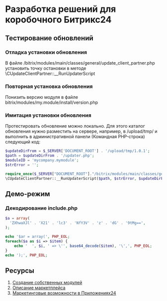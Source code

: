 # Разработка решений для коробочного Битрикс24

## Тестирование обновлений

### Отладка установки обновления

В файле /bitrix/modules/main/classes/general/update_client_partner.php
установить точку остановки в методе \CUpdateClientPartner::__RunUpdaterScript

### Повторная установка обновления

Понизить версию модуля в файле bitrix/modules/my.module/install/version.php

### Имитация установки обновления

Протестировать обновление можно локально. Для этого каталог обновления
нужно разместить на сервере, например, в /upload/tmp/ и выполнить в
административной панели (Командная PHP-строка) следующий код:

```php
$updateDirFrom = $_SERVER['DOCUMENT_ROOT'] . '/upload/tmp/1.0.1';
$path = $updateDirFrom . '/updater.php';
$moduleID = 'mycompany.mymodule';
$strError = '';

require_once($_SERVER["DOCUMENT_ROOT"]."/bitrix/modules/main/classes/general/update_client_partner.php");
\CUpdateClientPartner::__RunUpdaterScript($path, $strError, $updateDirFrom, $moduleID);
```

## Демо-режим

### Декодирование include.php

```php
$a = array(
  'ZXhwaXJl' . 'X21' . 'lc3' . 'NfY3V' . 'z' . 'dG' . '9tMg==',
);

echo '$ar = array(', PHP_EOL;
foreach($a as $i => $item) {
	echo '  ', $i, ' => \'', base64_decode($item), '\',', PHP_EOL;
}
echo ');', PHP_EOL;
```

## Ресурсы

1. [Создание собственных модулей](https://dev.1c-bitrix.ru/learning/course/index.php?COURSE_ID=101&CHAPTER_ID=1014)
2. [Описание маркетплейса](https://marketplace.bitrix24.site/)
3. [Маркетинговые возможности в Приложениях24](https://vendors.bitrix24.ru/doc/ru/rest_marketing.php)
